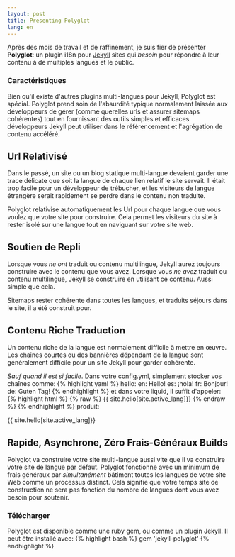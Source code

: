 ```yaml
---
layout: post
title: Presenting Polyglot
lang: en
---
```


Après des mois de travail et de raffinement, je suis fier de présenter **Polyglot**: un plugin i18n pour [Jekyll](http://jekyllrb.com) sites qui *besoin* pour répondre à leur contenu à de multiples langues et le public.

### Caractéristiques

Bien qu'il existe d'autres plugins multi-langues pour Jekyll, Polyglot est spécial. Polyglot prend soin de l'absurdité typique normalement laissée aux développeurs de gérer (comme querelles urls et assurer sitemaps cohérentes) tout en fournissant des outils simples et efficaces développeurs Jekyll peut utiliser dans le référencement et l'agrégation de contenu accéléré.

## Url Relativisé

Dans le passé, un site ou un blog statique multi-langue devaient garder une trace délicate que soit la langue de chaque lien relatif le site servait. Il était trop facile pour un développeur de trébucher, et les visiteurs de langue étrangère serait rapidement se perdre dans le contenu non traduite.

Polyglot relativise automatiquement les Url pour chaque langue que vous voulez que votre site pour construire. Cela permet les visiteurs du site à rester isolé sur une langue tout en naviguant sur votre site web.

## Soutien de Repli

Lorsque vous *ne ont* traduit ou contenu multilingue, Jekyll aurez toujours construire avec le contenu que vous avez. Lorsque vous *ne avez* traduit ou contenu multilingue, Jekyll se construire en utilisant ce contenu. Aussi simple que cela.

Sitemaps rester cohérente dans toutes les langues, et traduits séjours dans le site, il a été construit pour.

## Contenu Riche Traduction

Un contenu riche de la langue est normalement difficile à mettre en œuvre. Les chaînes courtes ou des bannières dépendant de la langue sont généralement difficile pour un site Jekyll pour garder cohérente.

*Sauf quand il est si facile*. Dans votre config.yml, simplement stocker vos chaînes comme:
{% highlight yaml %}
hello:
  en: Hello!
  es: ¡hola!
  fr: Bonjour!
  de: Guten Tag!
{% endhighlight %}
et dans votre liquid, il suffit d'appeler:
{% highlight html %}
{% raw %}
{{ site.hello[site.active_lang]}}
{% endraw %}
{% endhighlight %}
produit:
<p class="message">
{{ site.hello[site.active_lang]}}
</p>

## Rapide, Asynchrone, Zéro Frais-Généraux Builds

  Polyglot va construire votre site multi-langue aussi vite que il va construire votre site de langue par défaut. Polyglot fonctionne avec un minimum de frais généraux par *simultanément* bâtiment toutes les langues de votre site Web comme un processus distinct. Cela signifie que votre temps site de construction ne sera pas fonction du nombre de langues dont vous avez besoin pour soutenir.

### Télécharger

  Polyglot est disponible comme une ruby gem, ou comme un plugin Jekyll. Il peut être installé avec:
  {% highlight bash %}
  gem 'jekyll-polyglot'
  {% endhighlight %}

